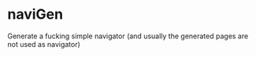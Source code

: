 # naviGen
Generate a fucking simple navigator (and usually the generated pages are not used as navigator)

